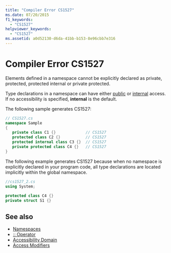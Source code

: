 ```yaml
---
title: "Compiler Error CS1527"
ms.date: 07/20/2015
f1_keywords: 
  - "CS1527"
helpviewer_keywords: 
  - "CS1527"
ms.assetid: a0d52130-d6da-41bb-b153-8e96cbb7e316
---
```

# Compiler Error CS1527

Elements defined in a namespace cannot be explicitly declared as private, protected, protected internal or private protected.
  
 Type declarations in a namespace can have either [public](../language-reference/keywords/public.md) or [internal](../language-reference/keywords/internal.md) access. If no accessibility is specified, **internal** is the default.  
  
 The following sample generates CS1527:  
  
```csharp  
// CS1527.cs  
namespace Sample  
{  
   private class C1 {}             // CS1527  
   protected class C2 {}           // CS1527  
   protected internal class C3 {}  // CS1527  
   private protected class C4 {}   // CS1527
}  
```  
  
 The following example generates CS1527 because when no namespace is explicitly declared in your program code, all type declarations are located implicitly within the global namespace.  
  
```csharp  
//cs1527_2.cs  
using System;  
  
protected class C4 {}  
private struct S1 {}  
```  
  
## See also

- [Namespaces](../programming-guide/namespaces/index.md)
- [:: Operator](../language-reference/operators/namespace-alias-qualifier.md)
- [Accessibility Domain](../language-reference/keywords/accessibility-domain.md)
- [Access Modifiers](../programming-guide/classes-and-structs/access-modifiers.md)
